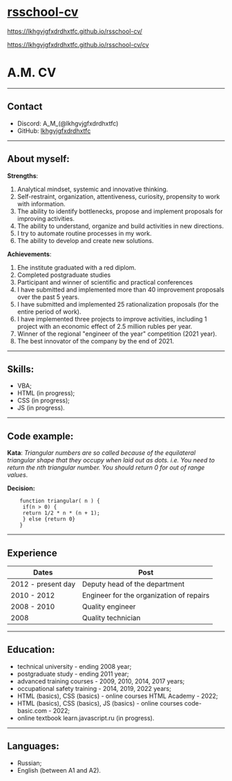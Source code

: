 # [rsschool-cv](https://lkhgvjgfxdrdhxtfc.github.io/rsschool-cv/cv)
https://lkhgvjgfxdrdhxtfc.github.io/rsschool-cv/

https://lkhgvjgfxdrdhxtfc.github.io/rsschool-cv/cv
   

# A.M. CV
---------
## Contact
   - Discord: A_M_(@lkhgvjgfxdrdhxtfc)
  - GitHub: [lkhgvjgfxdrdhxtfc](https://github.com/lkhgvjgfxdrdhxtfc)
---------
## About myself:

**Strengths**:
1. Analytical mindset, systemic and innovative thinking.
2. Self-restraint, organization, attentiveness, curiosity, propensity to work with information.
3. The ability to identify bottlenecks, propose and implement proposals for improving activities.
4. The ability to understand, organize and build activities in new directions.
5. I try to automate routine processes in my work.
6. The ability to develop and create new solutions.


**Achievements**:
1. Еhe institute graduated with a red diplom.
2. Сompleted postgraduate studies
2. Participant and winner of scientific and practical conferences
4. I have submitted and implemented more than 40 improvement proposals over the past 5 years.
5. I have submitted and implemented 25 rationalization proposals (for the entire period of work).
6. I have implemented three projects to improve activities, including 1 project with an economic effect of 2.5 million rubles per year.
7. Winner of the regional "engineer of the year" competition (2021 year).
8. The best innovator of the company by the end of 2021.
	
---------
## Skills:
   - VBA;
   - HTML (in progress);
   - CSS (in progress);
   - JS (in progress).

------
## Code example:
**Kata**: *Triangular numbers are so called because of the equilateral triangular shape that they occupy when laid out as dots. i.e.
You need to return the nth triangular number. You should return 0 for out of range values*.

**Decision:**
```
    function triangular( n ) {
     if(n > 0) {  
     return 1/2 * n * (n + 1);
     } else {return 0}
    }
```
------
## Experience
| Dates | Post|
|---|---|
|2012 - present day| Deputy head of the department|
|2010 - 2012       |Engineer for the organization of repairs |
|2008 - 2010       |Quality engineer      |
|2008              |Quality technician |
----
## Education:
   - technical university - ending 2008 year;
   - postgraduate study - ending 2011 year;
   - advanced training courses - 2009, 2010, 2014, 2017 years;
   - occupational safety training - 2014, 2019, 2022 years;
   - HTML (basics), CSS (basics) - online courses HTML Academy - 2022;
   - HTML (basics), CSS (basics), JS (basics) - online courses code-basic.com - 2022;
   - online textbook learn.javascript.ru (in progress).
   
-------
## Languages:
   - Russian;
   - English (between A1 and A2).
